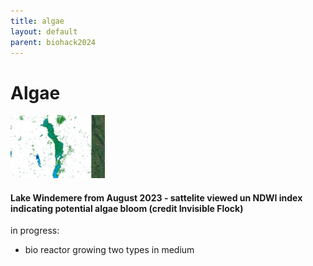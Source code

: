 ```yaml
---
title: algae
layout: default
parent: biohack2024
---
```

# Algae

<img src= "images/windemereAlgae.jpg" width="30%" height="30%">

#### Lake Windemere from August 2023 - sattelite viewed un NDWI index indicating potential algae bloom (credit Invisible Flock)

in progress:
- bio reactor growing two types in medium